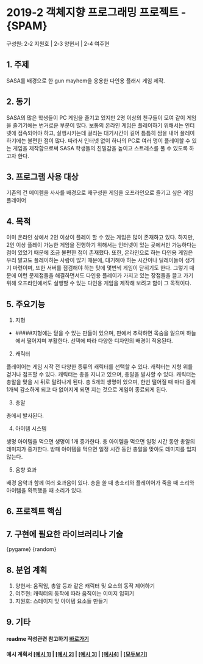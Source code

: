# 2019-2 객체지향 프로그래밍 프로젝트 - **{SPAM}**
구성원: 2-2 지원호 | 2-3 양현서 | 2-4 여주현

## 1. 주제
 SASA를 배경으로 한 gun mayhem을 응용한 다인용 플래시 게임 제작.

## 2. 동기
SASA의 많은 학생들이 PC 게임을 즐기고 있지만 2명 이상의 친구들이 모여 같이 게임을 즐기기에는 번거로운 부분이 많다. 보통의 온라인 게임은 플레이하기 위해서는 인터넷에 접속되어야 하고, 실행시키는데 걸리는 대기시간이 길어 틈틈히 짬을 내어 플레이하기에는 불편한 점이 많다. 따라서 인터넷 없이 하나의 PC로 여러 명이 플레이할 수 있는 게임을 제작함으로써 SASA 학생들의 친밀감을 높이고 스트레스를 풀 수 있도록 하고자 한다.

## 3. 프로그램 사용 대상
 기존의 건 메이헴을 사사를 배경으로 재구성한 게임을 오프라인으로 즐기고 싶은 게임 플레이어

## 4. 목적
 이미 온라인 상에서 2인 이상이 플레이 할 수 있는 게임은 많이 존재하고 있다. 하지만, 2인 이상 플레이 가능한 게임을 진행하기 위해서는 인터넷이 있는 곳에서만 가능하다는 점이 있었기 때문에 조금 불편한 점이 존재했다. 또한, 온라인으로 하는 다인용 게임은 우리 말고도 플레이하는 사람이 많기 때문에, 대기해야 하는 시간이나 딜레이들이 생기기 마련이며, 또한 서버를 점검해야 하는 탓에 몇번씩 게임이 닫히기도 한다. 그렇기 때문에 이런 문제점들을 해결하면서도 다인용 플레이가 가지고 있는 장점들을 끌고 가기 위해 오프라인에서도 실행할 수 있는 다인용 게임을 제작해 보려고 함이 그 목적이다. 

## 5. 주요기능
1. 지형

 + #####지형에는 딛을 수 있는 판들이 있으며, 판에서 추락하면 목숨을 잃으며 하늘에서 떨어지며 부활한다. 선택에 따라 다양한 디자인의 배경이 적용된다.

2. 캐릭터

플레이어는 게임 시작 전 다양한 종류의 캐릭터를 선택할 수 있다. 캐릭터는 지형 위를 걷거나 점프할 수 있다. 캐릭터는 총을 지니고 있으며, 총알을 발사할 수 있다. 캐릭터는 총알을 맞을 시 뒤로 말려나게 된다. 총 5개의 생명이 있으며, 한번 떨어질 때 마다 줄게 1개씩 감소하게 되고 다 없어지게 되면 지는 것으로 게임이 종료되게 된다. 

3. 총알

총에서 발사된다. 

4. 아이템 시스템

생명 아이템을 먹으면 생명이 1개 증가한다. 총 아이템을 먹으면 일정 시간 동안 총알의 데미지가 증가한다. 방패 아이템을 먹으면 일정 시간 동안 총알을 맞아도 데미지를 입지 않는다.

5. 음향 효과

배경 음악과 함께 여러 효과음이 있다. 총을 쏠 때 총소리와 플레이어가 죽을 때 소리와 아이템을 획득했을 때 소리가 있다.

## 6. 프로젝트 핵심
 

## 7. 구현에 필요한 라이브러리나 기술
{pygame}
{random}


## 8. **분업 계획**
1. 양현서: 움직임, 총알 등과 같은 캐릭터 및 요소의 동작 제어하기
2. 여주현: 캐릭터의 동작에 따라 움직이는 이미지 입히기
3. 지원호: 스테이지 및 아이템 요소들 만들기


## 9. 기타



#### readme 작성관련 참고하기 [바로가기](https://heropy.blog/2017/09/30/markdown/)

#### 예시 계획서 [[예시 1]](https://docs.google.com/document/d/1hcuGhTtmiTUxuBtr3O6ffrSMahKNhEj33woE02V-84U/edit?usp=sharing) | [[예시 2]](https://docs.google.com/document/d/1FmxTZvmrroOW4uZ34Xfyyk9ejrQNx6gtsB6k7zOvHYE/edit?usp=sharing) | [[예시 3]](https://github.com/goldmango328/2018-OOP-Python-Light) | [[예시4]](https://github.com/ssy05468/2018-OOP-Python-lightbulb) | [[모두보기]](https://github.com/kadragon/oop_project_ex/network/members)
